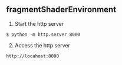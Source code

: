 ## fragmentShaderEnvironment
1. Start the http server

```
$ python -m http.server 8000
```

2. Access the http server

```
http://locahost:8000
```
